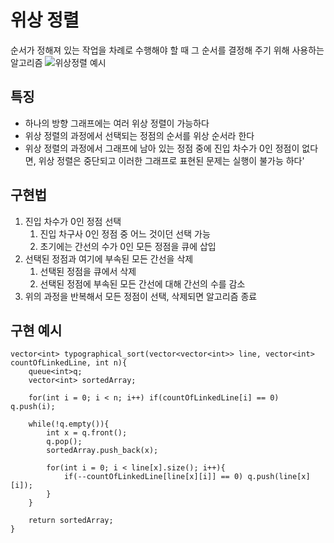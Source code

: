 # 위상 정렬
순서가 정해져 있는 작업을 차례로 수행해야 할 때 그 순서를 결정해 주기 위해 사용하는 알고리즘 
![위상정렬 예시](https://encrypted-tbn0.gstatic.com/images?q=tbn:ANd9GcQGJUZNdEdH7mcgh9zdEDnrbljRLUnBfP3nBA&usqp=CAU)

## 특징
* 하나의 방향 그래프에는 여러 위상 정렬이 가능하다
* 위상 정렬의 과정에서 선택되는 정점의 순서를 위상 순서라 한다
* 위상 정렬의 과정에서 그래프에 남아 있는 정점 중에 진입 차수가 0인 정점이 없다면, 위상 정렬은 중단되고 이러한 그래프로 표현된 문제는 실행이 불가능 하다'

## 구현법
1. 진입 차수가 0인 정점 선택
    1. 진입 차구사 0인 정점 중 어느 것이던 선택 가능
    2. 초기에는 간선의 수가 0인 모든 정점을 큐에 삽입
2. 선택된 정점과 여기에 부속된 모든 간선을 삭제
    1. 선택된 정점을 큐에서 삭제
    2. 선택된 정점에 부속된 모든 간선에 대해 간선의 수를 감소
3. 위의 과정을 반복해서 모든 정점이 선택, 삭제되면 알고리즘 종료 

## 구현 예시

    vector<int> typographical_sort(vector<vector<int>> line, vector<int> countOfLinkedLine, int n){
        queue<int>q;
        vector<int> sortedArray;

        for(int i = 0; i < n; i++) if(countOfLinkedLine[i] == 0) q.push(i);

        while(!q.empty()){
            int x = q.front();
            q.pop();
            sortedArray.push_back(x);

            for(int i = 0; i < line[x].size(); i++){
                if(--countOfLinkedLine[line[x][i]] == 0) q.push(line[x][i]); 
            }
        }

        return sortedArray;
    }

